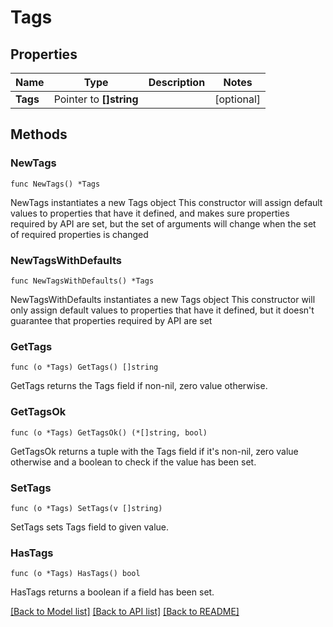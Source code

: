 # Tags

## Properties

Name | Type | Description | Notes
------------ | ------------- | ------------- | -------------
**Tags** | Pointer to **[]string** |  | [optional] 

## Methods

### NewTags

`func NewTags() *Tags`

NewTags instantiates a new Tags object
This constructor will assign default values to properties that have it defined,
and makes sure properties required by API are set, but the set of arguments
will change when the set of required properties is changed

### NewTagsWithDefaults

`func NewTagsWithDefaults() *Tags`

NewTagsWithDefaults instantiates a new Tags object
This constructor will only assign default values to properties that have it defined,
but it doesn't guarantee that properties required by API are set

### GetTags

`func (o *Tags) GetTags() []string`

GetTags returns the Tags field if non-nil, zero value otherwise.

### GetTagsOk

`func (o *Tags) GetTagsOk() (*[]string, bool)`

GetTagsOk returns a tuple with the Tags field if it's non-nil, zero value otherwise
and a boolean to check if the value has been set.

### SetTags

`func (o *Tags) SetTags(v []string)`

SetTags sets Tags field to given value.

### HasTags

`func (o *Tags) HasTags() bool`

HasTags returns a boolean if a field has been set.


[[Back to Model list]](../README.md#documentation-for-models) [[Back to API list]](../README.md#documentation-for-api-endpoints) [[Back to README]](../README.md)


